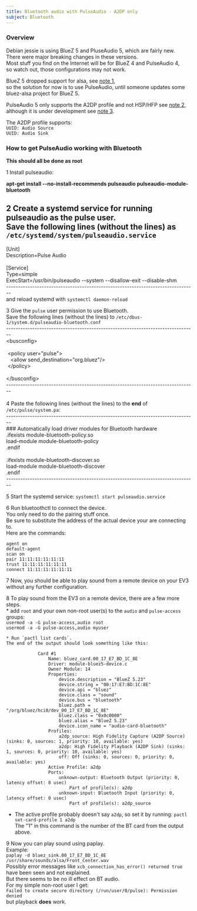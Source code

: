 ```yaml
---
title: Bluetooth audio with PulseAudio - A2DP only
subject: Bluetooth
---
```


### Overview
  Debian jessie is using BlueZ 5 and PluseAudio 5, which are fairly new.  
  There were major breaking changes in these versions.  
  Most stuff you find on the Internet will be for BlueZ 4 and PulseAudio 4,  
  so watch out, those configurations may not work.  
  
  BlueZ 5 dropped support for alsa, see [note 1],  
  so the solution for now is to use PulseAudio, until someone updates some bluez-alsa project for BlueZ 5.  
  
  PulseAudio 5 only supports the A2DP profile and not HSP/HFP see [note 2],  
  although it is under development see [note 3].  
  
  The A2DP profile supports:<br />
  `UUID: Audio Source`  <br />
  `UUID: Audio Sink`  <br />

### How to get PulseAudio working with Bluetooth 
  **This should all be done as root**  
  
  1 Install pulseaudio:  

<strong>apt-get install --no-install-recommends pulseaudio pulseaudio-module-bluetooth</strong>    

  2 Create a systemd service for running pulseaudio as the pulse user.  
    Save the following lines (without the lines)  as `/etc/systemd/system/pulseaudio.service`  
-------------------------------------------------------------------------------  
[Unit]  
Description=Pulse Audio  
  <br />
[Service]  <br />
Type=simple  
ExecStart=/usr/bin/pulseaudio --system --disallow-exit --disable-shm  
--------------------------------------------------------------------------------  <br />
  and reload systemd with `systemctl daemon-reload`
  
  3 Give the `pulse` user permission to use Bluetooth.  
    Save the following lines (without the lines) to `/etc/dbus-1/system.d/pulseaudio-bluetooth.conf`  
--------------------------------------------------------------------------------  <br />
&lt;busconfig&gt;  <br />
  <br />
&nbsp;&lt;policy user="pulse"&gt;  <br />
&nbsp;&nbsp;&nbsp;&lt;allow send_destination="org.bluez"/&gt;  <br />
&nbsp;&lt;/policy><br />
 <br />
&lt;/busconfig&gt;  <br />
--------------------------------------------------------------------------------  <br />
<br />
   4 Paste the following lines (without the lines) to the **end** of `/etc/pulse/system.pa`:  
--------------------------------------------------------------------------------  <br />
&#35;&#35;&#35; Automatically load driver modules for Bluetooth hardware  <br />
.ifexists module-bluetooth-policy.so  <br />
load-module module-bluetooth-policy  <br />
.endif <br /> 
 <br />
.ifexists module-bluetooth-discover.so  <br />
load-module module-bluetooth-discover  <br />
.endif  <br />
--------------------------------------------------------------------------------  <br />  

  5 Start the systemd service: `systemctl start pulseaudio.service`

  6 Run bluetoothctl to connect the device.  <br />
  You only need to do the pairing stuff once. <br />
  Be sure to substitute the address of the actual device your are connecting to.<br />
  Here are the commands:<br />
  
`agent on`  
`default-agent`  
`scan on`  
`pair 11:11:11:11:11:11`  
`trust 11:11:11:11:11:11`  
`connect 11:11:11:11:11:11`  
          
  7 Now, you should be able to play sound from a remote device on your EV3 without any further configuration.
 
  8 To play sound from the EV3 on a remote device, there are a few more steps.  
    * add `root` and your own non-root user(s) to the `audio` and `pulse-access` groups:  
      `usermod -a -G pulse-access,audio root`  
      `usermod -a -G pulse-access,audio myuser`  

    * Run `pactl list cards`.  
    The end of the output should look something like this:  
```  
            Card #1  
                Name: bluez_card.00_17_E7_BD_1C_8E  
                Driver: module-bluez5-device.c  
                Owner Module: 14  
                Properties:  
                    device.description = "BlueZ 5.23"  
                    device.string = "00:17:E7:BD:1C:8E"  
                    device.api = "bluez"  
                    device.class = "sound"  
                    device.bus = "bluetooth"  
                    bluez.path = "/org/bluez/hci0/dev_00_17_E7_BD_1C_8E"  
                    bluez.class = "0x0c0000"  
                    bluez.alias = "BlueZ 5.23"  
                    device.icon_name = "audio-card-bluetooth"  
                Profiles:  
                    a2dp_source: High Fidelity Capture (A2DP Source) (sinks: 0, sources: 1, priority: 10, available: yes)  
                    a2dp: High Fidelity Playback (A2DP Sink) (sinks: 1, sources: 0, priority: 10, available: yes)  
                    off: Off (sinks: 0, sources: 0, priority: 0, available: yes)  
                Active Profile: a2dp  
                Ports:  
                    unknown-output: Bluetooth Output (priority: 0, latency offset: 0 usec)  
                        Part of profile(s): a2dp  
                    unknown-input: Bluetooth Input (priority: 0, latency offset: 0 usec)  
                        Part of profile(s): a2dp_source  
```  

  * The active profile probably doesn't say `a2dp`, so set it by running:
    `pactl set-card-profile 1 a2dp`  
    The "1" in this command is the number of the BT card from the output above.  
  
  9 Now you can play sound using paplay.  
  Example:  
  `paplay -d bluez_sink.00_17_E7_BD_1C_8E /usr/share/sounds/alsa/Front_Center.wav`  
  Possibly error messages like `xcb_connection_has_error() returned true` have been seen and not explained.  
  But there seems to be no ill effect on BT audio.  
  For my simple non-root user I get:  
      `Failed to create secure directory (/run/user/0/pulse): Permission denied`  
      but playback **does** work.  





[note 1]: http://git.kernel.org/cgit/bluetooth/bluez.git/commit/?id=4ff9b99292eca193dc0c149722328cb0b1ab0818
[note 2]: http://www.freedesktop.org/wiki/Software/PulseAudio/Notes/5.0/
[note 3]: http://cgit.freedesktop.org/pulseaudio/pulseaudio/commit/?id=1f0de01bfc85f92785fcd2f0e863e471af7e6ace
